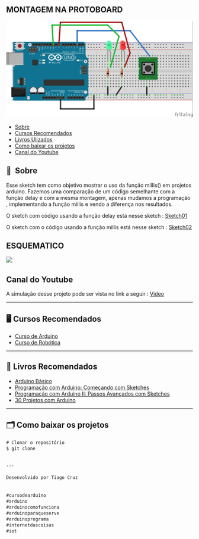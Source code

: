 
## MONTAGEM NA PROTOBOARD
![](../images/Millis_delay_bb.jpg)


- [Sobre](#-sobre)
- [Cursos Recomendados](#-cursos-recomendados)
- [Livros Ulizados](#-livros-utilizados)
- [Como baixar os projetos](#-como-baixar-os-projetos)
- [Canal do Youtube](#-canal-do-youtube)



## 🔖&nbsp; Sobre
Esse sketch tem como objetivo mostrar o uso 
da função millis() em projetos arduino. Fazemos uma comparação de um código semelhante com a função delay e com a mesma montagem, apenas mudamos a programação , implementando a função millis e vendo a diferença nos resultados.

O sketch com código usando a função delay está nesse sketch : <a href=““>Sketch01</a>


O sketch com o código usando a função millis está nesse sketch : <a href=““>Sketch02</a>


## ESQUEMATICO
![](../images/Millis_delay_Esquemático.jpg)


## Canal do Youtube

A simulação desse projeto pode ser vista no link 
a seguir : 
<a href=“https://hotm.art/aU22TclL“>Video</a>




---
## 🖥️ Cursos Recomendados
- [Curso de Arduino](https://go.hotmart.com/B34741498L) 
- [Curso de Robótica](https://go.hotmart.com/A52784638Q)
---

## 📖 Livros Recomendados
- [Arduino Básico](https://amzn.to/3vx6nOo)
- [Programação com Arduino: Começando com Sketches](https://amzn.to/3gNc5Yx)
- [Programação com Arduino II: Passos Avançados com Sketches](https://amzn.to/2S7O2Jm)
- [30 Projetos com Arduino](https://amzn.to/2QLKEDN)

---

## 🗂 Como baixar os projetos

    # Clonar o repositório
    $ git clone 
```

---

Desenvolvido por Tiago Cruz


#cursodearduino​
#arduino​
#arduinocomofunciona​
#arduinoparaqueserve​
#arduinoprograma​
#internetdascoisas​
#iot